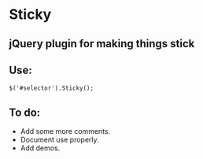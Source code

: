 # Sticky
## jQuery plugin for making things stick

## Use:

	$('#selector').Sticky();


## To do:

* Add some more comments.
* Document use properly.
* Add demos.